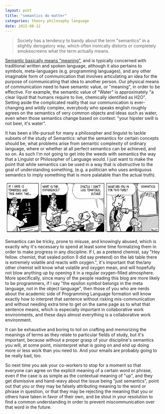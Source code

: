 ```yaml
---
layout: post
title: "semantics do matter"
categories: theory philosophy language
date: 2015-08-12
---
```


> Society has a tendency to bandy about the term "semantics" in a
> slightly derogatory way, which often ironically distorts or completely
> smokescreens what the term actually means.

[Semantic basically means "meaning"][webster-semantics], and is typically concerned
with traditional written and spoken language, although it also pertains to symbols,
meta-languages (e.g. programming languages), and any other imaginable form of
communication that involves articulating an idea for the purpose of communicating
that idea to another person.  Our physical means of communication need to have semantic value,
or "meaning", in order to be effective. For example, the semantic value of "Water" is
approximately "a clear liquid that humans require to live, chemically identified as H2O".
Setting aside the complicated reality that our communication is ever-changing and wildly
complex, everybody who speaks english roughly agrees on the semantics of very common objects
and ideas such as water, even when those semantics change based on context:
"your hipster swill is not beer, it's water".

It has been a life-pursuit for many a philosopher and linguist to tackle subsets
of the study of Semantics: what the semantics for certain concepts should be,
what problems arise from semantic complexity of ordinary language, where or whether
at all perfect semantics can be achieved, and so on.  As such I'm not going to
get into the weeds with semantics the way that a Linguist or Philosopher of Language
would.  I just want to make the point that while semantics can be used in a way
that is obstructive to the goal of understanding something, (e.g. a politician
who uses ambiguous semantics to imply something that is more palatable than
the actual truth).

![semantics frazz comic](/assets/semantics.png "Frazz semantics")

Semantics can be tricky, prone to misuse, and knowingly abused, which is exactly why
it's necessary to spend at least some time formalizing them in order to make
progress in any discipline.  If I, as a pretend chemist, say "Hey fellow. chemist,
that sealed potion (I did say pretend) on the lab table there is extremely
volatile and reacts with oxygen.", it's important that the/any other chemist will
know what volatile and oxygen mean, and will hopefully not blow anything up by
opening it in a regular oxygen-filled atmosphere.  More specifically, since many
of the people reading this blog are more likely to be programmers, if I say
"the epsilon symbol belongs in the meta language, not in the object language",
then those of you who are nerds about the academic side of Programming Language
formation will know exactly how to interpret that sentence without risking mis-communication
and without needing extra time to get on the same page as to what that sentence
means, which is especially important in collaborative work environments, and these
days almost everything is a collaborative work environment.

It can be exhaustive and boring to toil on crafting and memorizing the
meanings of terms as they relate to particular fields of study, but it's important,
because without a proper grasp of your discipline's semantics you will,
at some point, misinterpret what is going on and end up doing more or less work
than you need to. And your emails are probably going to be really bad, too.

So next time you ask your co-workers to stop for a moment so that everyone can
agree on the explicit meaning of a certain word or phrase, even if the case is as simple
as the contextual meaning of "up", and they get dismissive and hand-wavy about
the issue being "just semantics", point out that you or they may be falsely
attributing meaning to the word or phrase in question, or that they may be rejecting
the meaning that you or others have taken in favor of their own, and be stout in
your resolution to find a common understanding in order to prevent miscommunication
over that word in the future.


[webster-semantics]: http://www.merriam-webster.com/dictionary/semantics
